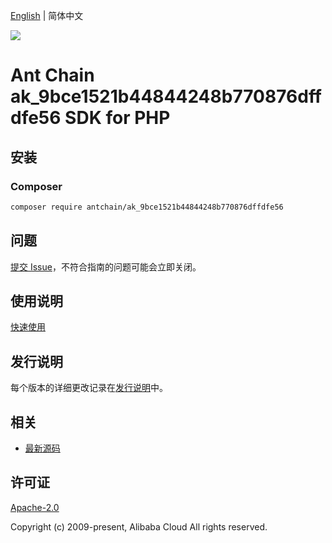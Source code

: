 [English](README.md) | 简体中文

![](https://aliyunsdk-pages.alicdn.com/icons/AlibabaCloud.svg)

# Ant Chain ak_9bce1521b44844248b770876dffdfe56 SDK for PHP

## 安装

### Composer

```bash
composer require antchain/ak_9bce1521b44844248b770876dffdfe56
```

## 问题

[提交 Issue](https://github.com/alipay/antchain-openapi-prod-sdk/issues/new)，不符合指南的问题可能会立即关闭。

## 使用说明

[快速使用](https://github.com/alipay/antchain-openapi-prod-sdk)

## 发行说明

每个版本的详细更改记录在[发行说明](./ChangeLog.txt)中。

## 相关

* [最新源码](https://github.com/antchain-openapi-sdk-php)

## 许可证

[Apache-2.0](http://www.apache.org/licenses/LICENSE-2.0)

Copyright (c) 2009-present, Alibaba Cloud All rights reserved.
